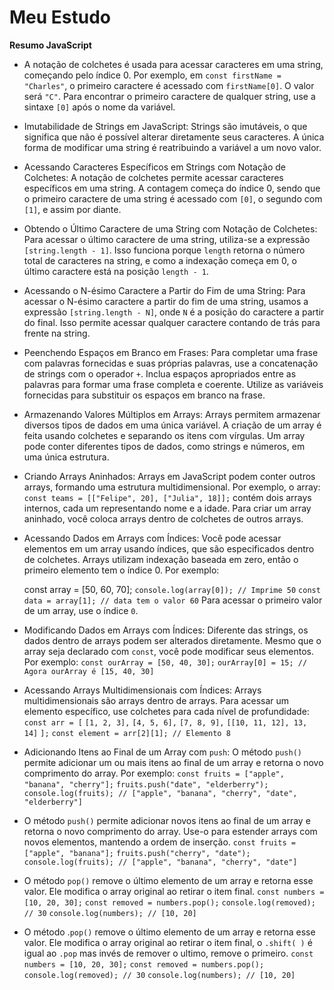 # Meu Estudo

**Resumo JavaScript**

- A notação de colchetes é usada para acessar caracteres em uma string, começando pelo índice 0. Por exemplo, em `const firstName = "Charles"`, o primeiro caractere é acessado com `firstName[0]`. O valor será `"C"`. Para encontrar o primeiro caractere de qualquer string, use a sintaxe `[0]` após o nome da variável.


- Imutabilidade de Strings em JavaScript: Strings são imutáveis, o que significa que não é possível alterar diretamente seus caracteres. A única forma de modificar uma string é reatribuindo a variável a um novo valor.


- Acessando Caracteres Específicos em Strings com Notação de Colchetes: A notação de colchetes permite acessar caracteres específicos em uma string. A contagem começa do índice 0, sendo que o primeiro caractere de uma string é acessado com `[0]`, o segundo com `[1]`, e assim por diante.


- Obtendo o Último Caractere de uma String com Notação de Colchetes: Para acessar o último caractere de uma string, utiliza-se a expressão `[string.length - 1]`. Isso funciona porque `length` retorna o número total de caracteres na string, e como a indexação começa em 0, o último caractere está na posição `length - 1`.


- Acessando o N-ésimo Caractere a Partir do Fim de uma String: Para acessar o N-ésimo caractere a partir do fim de uma string, usamos a expressão `[string.length - N]`, onde `N` é a posição do caractere a partir do final. Isso permite acessar qualquer caractere contando de trás para frente na string.


- Peenchendo Espaços em Branco em Frases: Para completar uma frase com palavras fornecidas e suas próprias palavras, use a concatenação de strings com o operador `+`. Inclua espaços apropriados entre as palavras para formar uma frase completa e coerente. Utilize as variáveis fornecidas para substituir os espaços em branco na frase.


- Armazenando Valores Múltiplos em Arrays: Arrays permitem armazenar diversos tipos de dados em uma única variável. A criação de um array é feita usando colchetes e separando os itens com vírgulas. Um array pode conter diferentes tipos de dados, como strings e números, em uma única estrutura.


- Criando Arrays Aninhados: Arrays em JavaScript podem conter outros arrays, formando uma estrutura multidimensional. Por exemplo, o array: `const teams = [["Felipe", 20], ["Julia", 18]];` contém dois arrays internos, cada um representando nome e a idade. Para criar um array aninhado, você coloca arrays dentro de colchetes de outros arrays.


- Acessando Dados em Arrays com Índices: Você pode acessar elementos em um array usando índices, que são especificados dentro de colchetes. Arrays utilizam indexação baseada em zero, então o primeiro elemento tem o índice 0. Por exemplo:  

     const array = [50, 60, 70];
     `console.log(array[0]); // Imprime 50` 
     `const data = array[1]; // data tem o valor 60`
     Para acessar o primeiro valor de um array, use o índice `0`.
     

-  Modificando Dados em Arrays com Índices: Diferente das strings, os dados dentro de arrays podem ser alterados diretamente. Mesmo que o array seja declarado com `const`, você pode modificar seus elementos. Por exemplo:
    `const ourArray = [50, 40, 30];`
    `ourArray[0] = 15; // Agora ourArray é [15, 40, 30]`


- Acessando Arrays Multidimensionais com Índices: Arrays multidimensionais são arrays dentro de arrays. Para acessar um elemento específico, use colchetes para cada nível de profundidade:
    `const arr = [`
      `[1, 2, 3],`
      `[4, 5, 6],`
      `[7, 8, 9],`
      `[[10, 11, 12], 13, 14]`
    `];`
    `const element = arr[2][1]; // Elemento 8`
    
- Adicionando Itens ao Final de um Array com `push`: O método `push()` permite adicionar um ou mais itens ao final de um array e retorna o novo comprimento do array. Por exemplo:
    `const fruits = ["apple", "banana", "cherry"];`
    `fruits.push("date", "elderberry");`
    `console.log(fruits); // ["apple", "banana", "cherry", "date", "elderberry"]`


- O método `push()` permite adicionar novos itens ao final de um array e retorna o novo comprimento do array. Use-o para estender arrays com novos elementos, mantendo a ordem de inserção.
    `const fruits = ["apple", "banana"];`
    `fruits.push("cherry", "date");`
    `console.log(fruits); // ["apple", "banana", "cherry", "date"]`


- O método `pop()` remove o último elemento de um array e retorna esse valor. Ele modifica o array original ao retirar o item final.
    `const numbers = [10, 20, 30];`
    `const removed = numbers.pop();`
    `console.log(removed); // 30`
    `console.log(numbers); // [10, 20]`


- O método .`pop()` remove o último elemento de um array e retorna esse valor. Ele modifica o array original ao retirar o item final, o `.shift( )` é igual ao `.pop` mas invés de remover o ultimo, remove o primeiro.
    `const numbers = [10, 20, 30];`
    `const removed = numbers.pop();`
    `console.log(removed); // 30`
    `console.log(numbers); // [10, 20]`
